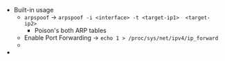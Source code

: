 - Built-in usage
	- `arpspoof` -> `arpspoof -i <interface> -t <target-ip1>  <target-ip2>`
		- Poison's both ARP tables
	- Enable Port Forwarding -> `echo 1 > /proc/sys/net/ipv4/ip_forward`
	-
-
